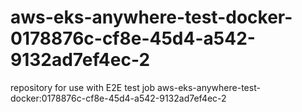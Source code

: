# aws-eks-anywhere-test-docker-0178876c-cf8e-45d4-a542-9132ad7ef4ec-2
repository for use with E2E test job aws-eks-anywhere-test-docker:0178876c-cf8e-45d4-a542-9132ad7ef4ec-2
